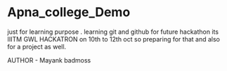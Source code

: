 # Apna_college_Demo
just for learning purpose .
learning git and github for future hackathon its IIITM GWL HACKATRON on 10th to 12th oct so preparing for that and also for a project as well.

AUTHOR - Mayank badmoss
